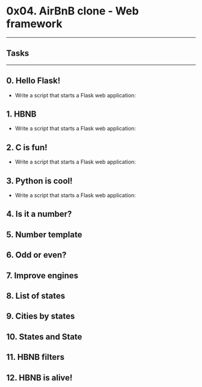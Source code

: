 <h1>0x04. AirBnB clone - Web framework</h1><hr>
<h2>Tasks</h2><hr>
<h2>0. Hello Flask!</h2>
<ul><li>Write a script that starts a Flask web application:</li></ul>
<h2>1. HBNB</h2>
<ul><li>Write a script that starts a Flask web application:</li></ul>
<h2>2. C is fun!</h2>
<ul><li>Write a script that starts a Flask web application:</li></ul>
<h2>3. Python is cool!</h2>
<ul><li>Write a script that starts a Flask web application:</li></ul>
<h2>4. Is it a number?</h2>
<h2>5. Number template</h2>
<h2>6. Odd or even?</h2>
<h2>7. Improve engines</h2>
<h2>8. List of states</h2>
<h2>9. Cities by states</h2>
<h2>10. States and State</h2>
<h2>11. HBNB filters</h2>
<h2>12. HBNB is alive!</h2>